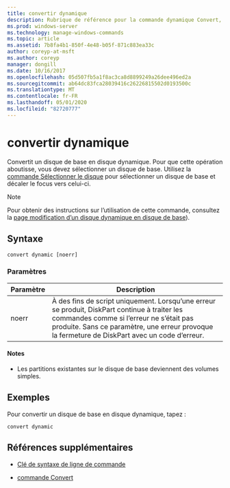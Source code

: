 ```yaml
---
title: convertir dynamique
description: Rubrique de référence pour la commande dynamique Convert, qui convertit un disque de base en disque dynamique.
ms.prod: windows-server
ms.technology: manage-windows-commands
ms.topic: article
ms.assetid: 7b8fa4b1-850f-4e48-b05f-871c883ea33c
author: coreyp-at-msft
ms.author: coreyp
manager: dongill
ms.date: 10/16/2017
ms.openlocfilehash: 05d507fb5a1f8ac3ca8d8899249a26dee496ed2a
ms.sourcegitcommit: ab64dc83fca28039416c26226815502d0193500c
ms.translationtype: MT
ms.contentlocale: fr-FR
ms.lasthandoff: 05/01/2020
ms.locfileid: "82720777"
---
```

# <a name="convert-dynamic"></a>convertir dynamique

Convertit un disque de base en disque dynamique. Pour que cette opération aboutisse, vous devez sélectionner un disque de base. Utilisez la [commande Sélectionner le disque](select-disk.md) pour sélectionner un disque de base et décaler le focus vers celui-ci.

> [!NOTE]
> Pour obtenir des instructions sur l’utilisation de cette commande, consultez la [page modification d’un disque dynamique en disque de base](https://docs.microsoft.com/previous-versions/windows/it-pro/windows-server-2008-R2-and-2008/cc755238(v=ws.11))).

## <a name="syntax"></a>Syntaxe

```
convert dynamic [noerr]
```

### <a name="parameters"></a>Paramètres

| Paramètre | Description |
| --------- | ----------- |
| noerr | À des fins de script uniquement. Lorsqu’une erreur se produit, DiskPart continue à traiter les commandes comme si l’erreur ne s’était pas produite. Sans ce paramètre, une erreur provoque la fermeture de DiskPart avec un code d’erreur. |

#### <a name="remarks"></a>Notes 

- Les partitions existantes sur le disque de base deviennent des volumes simples.

## <a name="examples"></a>Exemples

Pour convertir un disque de base en disque dynamique, tapez :

```
convert dynamic
```

## <a name="additional-references"></a>Références supplémentaires

- [Clé de syntaxe de ligne de commande](command-line-syntax-key.md)

- [commande Convert](convert.md)
